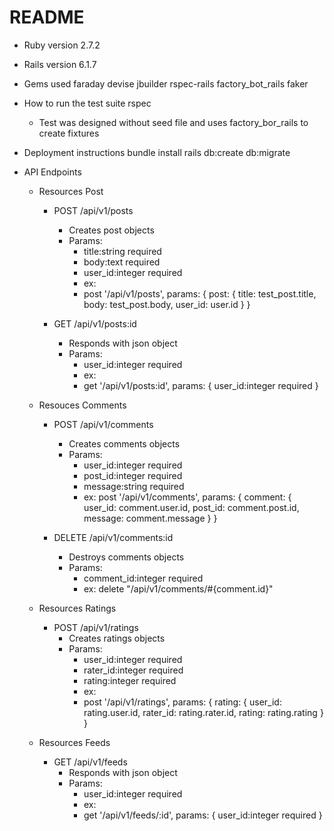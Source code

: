 # README

* Ruby version
    2.7.2
* Rails version
    6.1.7
* Gems used
    faraday
    devise
    jbuilder
    rspec-rails
    factory_bot_rails
    faker

* How to run the test suite
    rspec
    - Test was designed without seed file and uses factory_bor_rails to create fixtures

* Deployment instructions
    bundle install
    rails db:create db:migrate

* API Endpoints
    - Resources Post
        - POST /api/v1/posts
            - Creates post objects
            - Params:
                - title:string required
                - body:text required
                - user_id:integer required
                - ex:
                - post '/api/v1/posts', params: { 
                    post: {
                            title: test_post.title,
                            body: test_post.body,
                            user_id: user.id
                          } 
                      }

        - GET /api/v1/posts:id
            - Responds with json object
            - Params:
                - user_id:integer required
                - ex:
                - get '/api/v1/posts:id', params: {
                    user_id:integer required 
                }


    - Resouces Comments
        - POST /api/v1/comments
            - Creates comments objects
            - Params:
                - user_id:integer required
                - post_id:integer required
                - message:string required
                - ex:
                    post '/api/v1/comments', params: { 
                    comment: {
                            user_id: comment.user.id,
                            post_id: comment.post.id,
                            message: comment.message
                          } 
                        }

        - DELETE /api/v1/comments:id
            - Destroys comments objects
            - Params:
                - comment_id:integer required
                - ex:
                    delete "/api/v1/comments/#{comment.id}"


    - Resources Ratings
        - POST /api/v1/ratings
            - Creates ratings objects
            - Params:
                - user_id:integer required
                - rater_id:integer required
                - rating:integer required
                - ex:
                - post '/api/v1/ratings', params: {
                    rating: {
                        user_id: rating.user.id,
                        rater_id: rating.rater.id,
                        rating: rating.rating
                    }
                }


     - Resources Feeds
        - GET /api/v1/feeds
            - Responds with json object
            - Params:
                - user_id:integer required
                - ex:
                - get '/api/v1/feeds/:id', params: {
                    user_id:integer required 
                }

    

